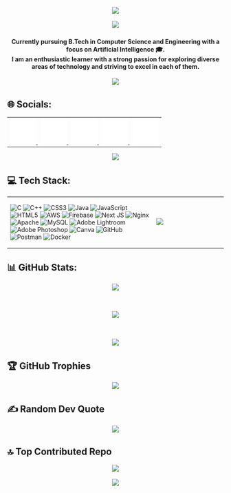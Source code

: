 <p align="center">
  <img src="https://user-images.githubusercontent.com/74038190/225813708-98b745f2-7d22-48cf-9150-083f1b00d6c9.gif"/>
</p>


 
<p align="center">
  <img src="https://capsule-render.vercel.app/api?type=venom&height=160&color=gradient&text=Hi%20👋,%20I'm%20Plaban%20Sarkar%20👨🏻‍💻&section=header&reversal=false&animation=fadeIn&textBg=false&fontColor=fff"/>
</p>

<h4 align = "center">
  Currently pursuing B.Tech in Computer Science and Engineering with a focus on Artificial Intelligence 🎓.<br>
I am an enthusiastic learner with a strong passion for exploring diverse areas of technology and striving to excel in each of them.
</h4>

<p align="center">
  <img src="https://user-images.githubusercontent.com/74038190/212284115-f47cd8ff-2ffb-4b04-b5bf-4d1c14c0247f.gif" width="max"/>
</p>


## 🌐 Socials:


<table align="center" width="500">
  <tr>
    <td align="center" valign="middle">
      <a href="https://facebook.com/Plabon_Sarkar">
        <img src="./assets/Facebook Logo Effect.gif" height="60" alt="Facebook"/>
      </a>&nbsp;
      <a href="https://instagram.com/plabon_srkr">
        <img src="./assets/Instagram Logo.gif" height="60" alt="Instagram"/>
      </a>&nbsp;
      <a href="https://linkedin.com/in/plaban-srkr001">
        <img src="./assets/Linkedin Icon.gif" height="60" alt="LinkedIn"/>
      </a>&nbsp;
      <a href="mailto:sarkarplabon576@gmail.com">
        <img src="./assets/Verify Your Email.gif" height="60" alt="Email"/>
      </a>&nbsp;
      <a href="https://drive.google.com/file/d/1SooC_jPORzkwJRcYUm7EOYxtW9t4-h2n/view?usp=share_link">
        <img src="./assets/Loading Documents.gif" height="60" alt="Docs"/>
      </a>
    </td>
  </tr>
</table>


<p  align="center">
  <img src="https://user-images.githubusercontent.com/74038190/212284115-f47cd8ff-2ffb-4b04-b5bf-4d1c14c0247f.gif" height="30"/>
</p>



## 💻 Tech Stack: 



<table width="100%">
  <tr>
    <td>


![C](https://img.shields.io/badge/c-%2300599C.svg?style=for-the-badge&logo=c&logoColor=white) 
![C++](https://img.shields.io/badge/c++-%2300599C.svg?style=for-the-badge&logo=c%2B%2B&logoColor=white) 
![CSS3](https://img.shields.io/badge/css3-%231572B6.svg?style=for-the-badge&logo=css3&logoColor=white) 
![Java](https://img.shields.io/badge/java-%23ED8B00.svg?style=for-the-badge&logo=openjdk&logoColor=white) 
![JavaScript](https://img.shields.io/badge/javascript-%23323330.svg?style=for-the-badge&logo=javascript&logoColor=%23F7DF1E) 
![HTML5](https://img.shields.io/badge/html5-%23E34F26.svg?style=for-the-badge&logo=html5&logoColor=white) 
![AWS](https://img.shields.io/badge/AWS-%23FF9900.svg?style=for-the-badge&logo=amazon-aws&logoColor=white) 
![Firebase](https://img.shields.io/badge/firebase-%23039BE5.svg?style=for-the-badge&logo=firebase) 
![Next JS](https://img.shields.io/badge/Next-black?style=for-the-badge&logo=next.js&logoColor=white) 
![Nginx](https://img.shields.io/badge/nginx-%23009639.svg?style=for-the-badge&logo=nginx&logoColor=white) 
![Apache](https://img.shields.io/badge/apache-%23D42029.svg?style=for-the-badge&logo=apache&logoColor=white) 
![MySQL](https://img.shields.io/badge/mysql-4479A1.svg?style=for-the-badge&logo=mysql&logoColor=white) 
![Adobe Lightroom](https://img.shields.io/badge/Adobe%20Lightroom-31A8FF.svg?style=for-the-badge&logo=Adobe%20Lightroom&logoColor=white) 
![Adobe Photoshop](https://img.shields.io/badge/adobe%20photoshop-%2331A8FF.svg?style=for-the-badge&logo=adobe%20photoshop&logoColor=white) 
![Canva](https://img.shields.io/badge/Canva-%2300C4CC.svg?style=for-the-badge&logo=Canva&logoColor=white) 
![GitHub](https://img.shields.io/badge/github-%23121011.svg?style=for-the-badge&logo=github&logoColor=white) 
![Postman](https://img.shields.io/badge/Postman-FF6C37?style=for-the-badge&logo=postman&logoColor=white) 
![Docker](https://img.shields.io/badge/docker-%230db7ed.svg?style=for-the-badge&logo=docker&logoColor=white)

  </td>
    <td width="150">
      <img src="https://user-images.githubusercontent.com/74038190/218265814-3084a4ba-809c-4135-afc0-8685d0f634b3.gif" width="150"/>
    </td>
  </tr>
</table>






## 📊 GitHub Stats:
<p align="center">
  <img src="https://github-readme-stats.vercel.app/api?username=plabon00&theme=midnight-purple&hide_border=true&include_all_commits=true&count_private=true"/>
</p>

<br/>

<p align="center">
  <img src="https://nirzak-streak-stats.vercel.app/?user=plabon00&theme=midnight-purple&hide_border=true"/>
</p>

<br/>

<p align="center">
  <img src="https://github-readme-stats.vercel.app/api/top-langs/?username=plabon00&theme=midnight-purple&hide_border=true&include_all_commits=true&count_private=true&layout=compact"/>
</p>


## 🏆 GitHub Trophies
<p align="center">
  <img src="https://github-profile-trophy.vercel.app/?username=plabon00&theme=tokyonight&no-frame=true&no-bg=false&margin-w=4"/>
</p>

## ✍️ Random Dev Quote
<p align="center">
  <img src="https://quotes-github-readme.vercel.app/api?type=horizontal&theme=radical"/>
</p>

## 🔝 Top Contributed Repo
<p align="center">
  <img src="https://github-contributor-stats.vercel.app/api?username=plabon00&limit=5&theme=radical&combine_all_yearly_contributions=true"/>
</p>

<p align="center">
  <img src="https://user-images.githubusercontent.com/74038190/212284115-f47cd8ff-2ffb-4b04-b5bf-4d1c14c0247f.gif" width="max"/>
</p>
